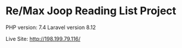 # Re/Max Joop Reading List Project

PHP version: 7.4
Laravel version 8.12

Live Site: http://198.199.79.116/

